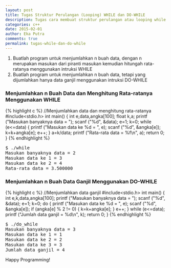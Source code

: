 ```yaml
---
layout: post
title: Tugas Struktur Perulangan (Looping) WHILE dan DO-WHILE
description: Tugas cara membuat struktur perulangan atau looping while dan do while menggunakan bahasa pemrogramman c++
categories: c++
date: 2015-02-01
author: Eka Putra
comments: true
permalink: tugas-while-dan-do-while
---
```


1. Buatlah program untuk menjumlahkan n buah data, dengan n merupakan masukan dari piranti masukan kemudian hitungah rata-ratanya menggunakan intruksi WHILE
2. Buatlah program untuk menjumlahkan n buah data, tetapi yang dijumlahkan hanya data ganjil menggunakan intruksi DO-WHILE

### Menjumlahkan n Buah Data dan Menghitung Rata-ratanya Menggunakan WHILE
{% highlight c %}
//Menjumlahkan data dan menghitung rata-ratanya
#include<stdio.h>
int main()
{
	int e,data,angka[100];
	float k,a;
	printf ("Masukan banyaknya data = ");
	scanf ("%d", &data);
	e=1;
	k=0;
	while (e<=data)
	{
		printf ("Masukan data ke %d = ", e);
		scanf ("%d", &angka[e]);
		k=k+angka[e];
		e++;
	}
	a=k/data;
	printf ("Rata-rata data = %f\n", a);
	return 0;
}
{% endhighlight %}

<div class="console">
<pre>
<span class="ps1">$</span> ./while
Masukan banyaknya data = 2
Masukan data ke 1 = 3
Masukan data ke 2 = 4
Rata-rata data = 3.500000
</pre>
</div>

### Menjumlahkan n Buah Data Ganjil Menggunakan DO-WHILE
{% highlight c %}
//Menjumlahkan data ganjil
#include<stdio.h>
int main()
{
	int e,k,data,angka[100];
	printf ("Masukan banyaknya data = ");
	scanf ("%d", &data);
	e=1;
	k=0;
	do
	{
		printf ("Masukan data ke %d = ", e);
		scanf ("%d", &angka[e]);
		if (angka[e] % 2 != 0)
		{
			k=k+angka[e];
		}
		e++;
	}
	while (e<=data);
	printf ("Jumlah data ganjil = %d\n", k);
	return 0;
}
{% endhighlight %}

<div class="console">
<pre>
<span class="ps1">$</span> ./do_while
Masukan banyaknya data = 3
Masukan data ke 1 = 1
Masukan data ke 2 = 2
Masukan data ke 3 = 3
Jumlah data ganjil = 4
</pre>
</div>

Happy Programming!
